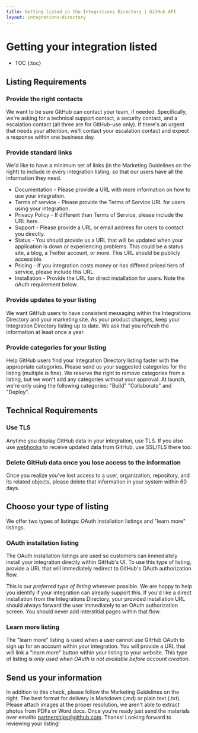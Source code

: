 ```yaml
---
title: Getting listed in the Integrations Directory | GitHub API
layout: integrations-directory
---
```


# Getting your integration listed

* TOC
{:toc}

## Listing Requirements

### Provide the right contacts

We want to be sure GitHub can contact your team, if needed. Specifically, we're asking for a technical support contact, a security contact, and a escalation contact (all three are for GitHub-use only). If there's an urgent that needs your attention, we'll contact your escalation contact and expect a response within one business day.

### Provide standard links

We'd like to have a minimum set of links (in the Marketing Guidelines on the right) to include in every integration listing, so that our users have all the information they need.

- Documentation - Please provide a URL with more information on how to use your integration.
- Terms of service - Please provide the Terms of Service URL for users using your integration.
- Privacy Policy - If different than Terms of Service, please include the URL here.
- Support - Please provide a URL or email address for users to contact you directly.
- Status - You should provide us a URL that will be updated when your application is down or experiencing problems. This could be a status site, a blog, a Twitter account, or more. This URL should be publicly accessible.
- Pricing - If you integration costs money or has differed priced tiers of service, please include this URL.
- Installation - Provide the URL for direct installation for users. Note the oAuth requirement below.

### Provide updates to your listing

We want GitHub users to have consistent messaging within the Integrations Directory and your
marketing site. As your product changes, keep your Integration Directory listing up to date. We ask that you refresh the information at least once a year.

### Provide categories for your listing

Help GitHub users find your Integration Directory listing faster with the appropriate categories. Please send us your suggested categories for the listing (multiple is fine). We reserve the right to remove categories from a listing, but we won't add any categories without your approval. At launch, we're only using the following categories: "Build" "Collaborate" and "Deploy".

## Technical Requirements

### Use TLS

Anytime you display GitHub data in your integration, use TLS. If you also use [webhooks](https://developer.github.com/webhooks/) to receive updated data from GitHub, use SSL/TLS there too.

### Delete GitHub data once you lose access to the information

Once you realize you've lost access to a user, organization, repository, and its related objects,
please delete that information in your system within 60 days.

## Choose your type of listing

We offer two types of listings: OAuth installation listings and "learn more" listings.

### OAuth installation listing

The OAuth installation listings are used so customers can immediately install your integration directly
within GitHub's UI. To use this type of listing, provide a URL that will immediately redirect to
GitHub's OAuth authorization flow.

This is our *preferred type of listing* wherever possible. We are happy to help you identify if your
integration can already support this. If you'd like a direct installation from the Integrations Directory, your provided installation URL should always forward the user immediately to an OAuth authorization screen. You should never add interstitial pages within that flow.

### Learn more listing

The "learn more" listing is used when a user cannot use GitHub OAuth to sign up for an account within
your integration. You will provide a URL that will link a "learn more" button within your
listing to your website. This type of listing is *only used when OAuth is not available before
account creation*.

## Send us your information

In addition to this check, please follow the Marketing Guidelines on the right.  The best format for delivery is Markdown (.md) or plain text (.txt). Please attach images at the proper resolution, we aren't able to extract photos from PDFs or Word docs.
Once you're ready just send the materials over emailto [partnerships@github.com](mailto:partnerhips@github.com). Thanks! Looking forward to reviewing your listing!
